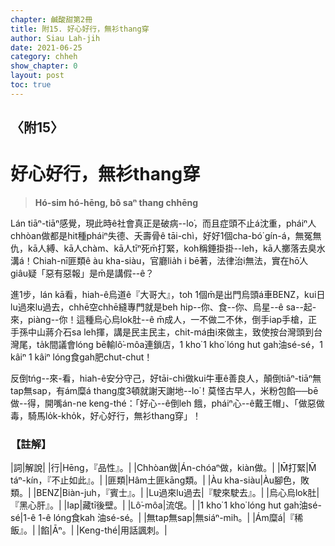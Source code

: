 ```yaml
---
chapter: 鹹酸甜第2冊
title: 附15. 好心好行，無衫thang穿
author: Siau Lah-jih
date: 2021-06-25
category: chheh
show_chapter: 0
layout: post
toc: true
---
```


## 〈附15〉
# 好心好行，無衫thang穿
> **Hó-sim hó-hēng, bô saⁿ thang chhēng**

Lán tiāⁿ-tiāⁿ感覺，現此時ê社會真正是破病--lo͘，而且症頭不止á沈重，pháiⁿ人chhòan做都是hit種pháiⁿ失德、夭壽骨ê tāi-chì，好好1個cha-bó͘ gín-á，無冤無仇，kā人縛、kā人chàm、kā人tīⁿ死m̄打緊，koh稱錘掛掛--leh，kā人擲落去臭水溝á！Chiah-nī匪類ê àu kha-siàu，官廳lia̍h i bē著，法律治i無法，實在hō͘人giâu疑「惡有惡報」是m̄是講假--ê？

進1步，lán kā看，hiah-ê烏道ê『大哥大』，toh 1個m̄是出門烏頭á車BENZ，kui日lu過來lu過去，chhē空chhē縫專門就是beh hip--你、食--你、烏星--ê sa--起-來，piàng--你！這種烏心烏lok肚--ê m̄成人，一不做二不休，倒手iap手槍，正手孫中山蔣介石sa leh揮，講是民主民主，chit-má由i來做主，致使按台灣頭到台灣尾，ta̍k間議會lóng bē輸lô͘-môa連鎖店，1 kho͘ 1 kho͘ lóng hut gah油sé-sé，1 kâiⁿ 1 kâiⁿ lóng食gah肥chut-chut！

反倒tńg--來-看，hiah-ê安分守己，好tāi-chì做kui牛車ê善良人，顛倒tiāⁿ-tiāⁿ無tap無sap，有ám糜á thang度3頓就謝天謝地--lo͘！莫怪古早人，米粉包餡──bē做--得，開嘴án-ne keng-thé：「好心--ê倒leh 餓，pháiⁿ心--ê戴王帽」、「做惡做毒，騎馬lo̍k-kho̍k，好心好行，無衫thang穿」！


### 【註解】

|詞|解說|
|行|Hēng，『品性』。|
|Chhòan做|Án-chóaⁿ做，kiàn做。|
|M̄打緊|M̄ táⁿ-kín，『不止如此』。|
|匪類|Hâm土匪kāng類。|
|Àu kha-siàu|Àu腳色，敗類。|
|BENZ|Biàn-juh，『賓士』。|
|Lu過來lu過去|『駛來駛去』。|
|烏心烏lok肚|『黑心肝』。|
|Iap|藏tī後壁。|
|Lô͘-môa|流氓。|
|1 kho͘ 1 kho͘ lóng hut gah油sé-sé|1-ê 1-ê lóng食kah 油sé-sé。|
|無tap無sap|無siáⁿ-mih。|
|Ám糜á|『稀飯』。|
|餡|Āⁿ。|
|Keng-thé|用話諷刺。|
